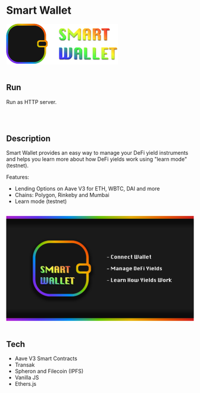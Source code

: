 # Smart Wallet

<img src="./images/smart-wallet-header.png" alt="Smart Wallet Logo" width="300"/>

<br>
<br>

## Run

Run as HTTP server.

<br>
<br>

## Description

Smart Wallet provides an easy way to manage your DeFi yield instruments and helps you learn more about how DeFi yields work using "learn mode" (testnet).

Features:
- Lending Options on Aave V3 for ETH, WBTC, DAI and more
- Chains: Polygon, Rinkeby and Mumbai
- Learn mode (testnet)

<br>

<img src="./images/cover.png" alt="Smart Wallet Logo" width="600"/>

<br>
<br>

## Tech

- Aave V3 Smart Contracts
- Transak
- Spheron and Filecoin (IPFS)
- Vanilla JS
- Ethers.js